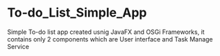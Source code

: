 # To-do_List_Simple_App
Simple To-do list app created usnig JavaFX and OSGi Frameworks, it contains only 2 components which are User interface and Task Manage Service
